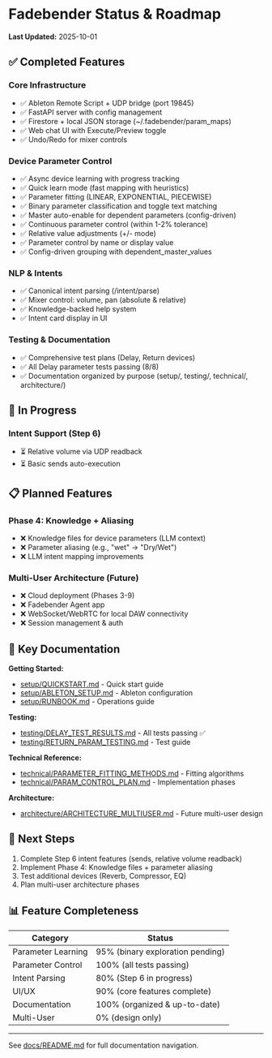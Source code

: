 # Fadebender Status & Roadmap

**Last Updated:** 2025-10-01

## ✅ Completed Features

### Core Infrastructure
- ✅ Ableton Remote Script + UDP bridge (port 19845)
- ✅ FastAPI server with config management
- ✅ Firestore + local JSON storage (~/.fadebender/param_maps)
- ✅ Web chat UI with Execute/Preview toggle
- ✅ Undo/Redo for mixer controls

### Device Parameter Control
- ✅ Async device learning with progress tracking
- ✅ Quick learn mode (fast mapping with heuristics)
- ✅ Parameter fitting (LINEAR, EXPONENTIAL, PIECEWISE)
- ✅ Binary parameter classification and toggle text matching
- ✅ Master auto-enable for dependent parameters (config-driven)
- ✅ Continuous parameter control (within 1-2% tolerance)
- ✅ Relative value adjustments (+/- mode)
- ✅ Parameter control by name or display value
- ✅ Config-driven grouping with dependent_master_values

### NLP & Intents
- ✅ Canonical intent parsing (/intent/parse)
- ✅ Mixer control: volume, pan (absolute & relative)
- ✅ Knowledge-backed help system
- ✅ Intent card display in UI

### Testing & Documentation
- ✅ Comprehensive test plans (Delay, Return devices)
- ✅ All Delay parameter tests passing (8/8)
- ✅ Documentation organized by purpose (setup/, testing/, technical/, architecture/)

## 🚧 In Progress

### Intent Support (Step 6)
- ⏳ Relative volume via UDP readback
- ⏳ Basic sends auto-execution

## 📋 Planned Features

### Phase 4: Knowledge + Aliasing
- ❌ Knowledge files for device parameters (LLM context)
- ❌ Parameter aliasing (e.g., "wet" → "Dry/Wet")
- ❌ LLM intent mapping improvements

### Multi-User Architecture (Future)
- ❌ Cloud deployment (Phases 3-9)
- ❌ Fadebender Agent app
- ❌ WebSocket/WebRTC for local DAW connectivity
- ❌ Session management & auth

## 📁 Key Documentation

**Getting Started:**
- [setup/QUICKSTART.md](setup/QUICKSTART.md) - Quick start guide
- [setup/ABLETON_SETUP.md](setup/ABLETON_SETUP.md) - Ableton configuration
- [setup/RUNBOOK.md](setup/RUNBOOK.md) - Operations guide

**Testing:**
- [testing/DELAY_TEST_RESULTS.md](testing/DELAY_TEST_RESULTS.md) - All tests passing ✅
- [testing/RETURN_PARAM_TESTING.md](testing/RETURN_PARAM_TESTING.md) - Test guide

**Technical Reference:**
- [technical/PARAMETER_FITTING_METHODS.md](technical/PARAMETER_FITTING_METHODS.md) - Fitting algorithms
- [technical/PARAM_CONTROL_PLAN.md](technical/PARAM_CONTROL_PLAN.md) - Implementation phases

**Architecture:**
- [architecture/ARCHITECTURE_MULTIUSER.md](architecture/ARCHITECTURE_MULTIUSER.md) - Future multi-user design

## 🎯 Next Steps

1. Complete Step 6 intent features (sends, relative volume readback)
2. Implement Phase 4: Knowledge files + parameter aliasing
3. Test additional devices (Reverb, Compressor, EQ)
4. Plan multi-user architecture phases

## 📊 Feature Completeness

| Category | Status |
|----------|--------|
| Parameter Learning | 95% (binary exploration pending) |
| Parameter Control | 100% (all tests passing) |
| Intent Parsing | 80% (Step 6 in progress) |
| UI/UX | 90% (core features complete) |
| Documentation | 100% (organized & up-to-date) |
| Multi-User | 0% (design only) |

---

See [docs/README.md](README.md) for full documentation navigation.
